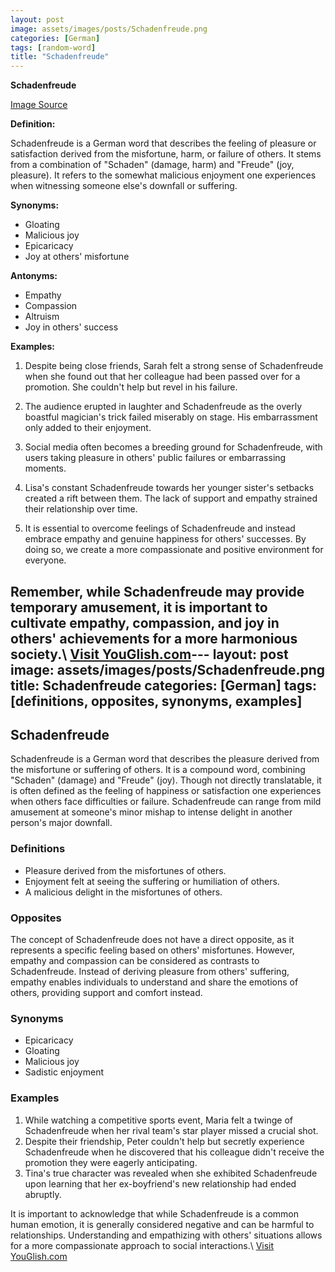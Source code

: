 ```yaml
---
layout: post
image: assets/images/posts/Schadenfreude.png
categories: [German]
tags: [random-word]
title: "Schadenfreude"
---
```


**Schadenfreude**

[Image Source](https://www.pexels.com/photo/red-emoji-sticker-on-mirror-4593842/)

**Definition:**

Schadenfreude is a German word that describes the feeling of pleasure or satisfaction derived from the misfortune, harm, or failure of others. It stems from a combination of "Schaden" (damage, harm) and "Freude" (joy, pleasure). It refers to the somewhat malicious enjoyment one experiences when witnessing someone else's downfall or suffering.

**Synonyms:**

- Gloating
- Malicious joy
- Epicaricacy
- Joy at others' misfortune

**Antonyms:**

- Empathy
- Compassion
- Altruism
- Joy in others' success

**Examples:**

1. Despite being close friends, Sarah felt a strong sense of Schadenfreude when she found out that her colleague had been passed over for a promotion. She couldn't help but revel in his failure.

2. The audience erupted in laughter and Schadenfreude as the overly boastful magician's trick failed miserably on stage. His embarrassment only added to their enjoyment.

3. Social media often becomes a breeding ground for Schadenfreude, with users taking pleasure in others' public failures or embarrassing moments.

4. Lisa's constant Schadenfreude towards her younger sister's setbacks created a rift between them. The lack of support and empathy strained their relationship over time.

5. It is essential to overcome feelings of Schadenfreude and instead embrace empathy and genuine happiness for others' successes. By doing so, we create a more compassionate and positive environment for everyone.

Remember, while Schadenfreude may provide temporary amusement, it is important to cultivate empathy, compassion, and joy in others' achievements for a more harmonious society.\ <a id="yg-widget-0" class="youglish-widget" data-query="Schadenfreude" data-lang="german" data-components="8412" data-auto-start="0" data-bkg-color="theme_light" data-title="How%20to%20pronounce%20Schadenfreude%20in%20German"  rel="nofollow" href="https://youglish.com">Visit YouGlish.com</a><script async src="https://youglish.com/public/emb/widget.js" charset="utf-8"></script>---
layout: post
image: assets/images/posts/Schadenfreude.png
title: Schadenfreude
categories: [German]
tags: [definitions, opposites, synonyms, examples]
---

## Schadenfreude

Schadenfreude is a German word that describes the pleasure derived from the misfortune or suffering of others. It is a compound word, combining "Schaden" (damage) and "Freude" (joy). Though not directly translatable, it is often defined as the feeling of happiness or satisfaction one experiences when others face difficulties or failure. Schadenfreude can range from mild amusement at someone's minor mishap to intense delight in another person's major downfall.

### Definitions

- Pleasure derived from the misfortunes of others.
- Enjoyment felt at seeing the suffering or humiliation of others.
- A malicious delight in the misfortunes of others.

### Opposites

The concept of Schadenfreude does not have a direct opposite, as it represents a specific feeling based on others' misfortunes. However, empathy and compassion can be considered as contrasts to Schadenfreude. Instead of deriving pleasure from others' suffering, empathy enables individuals to understand and share the emotions of others, providing support and comfort instead.

### Synonyms

- Epicaricacy
- Gloating
- Malicious joy
- Sadistic enjoyment

### Examples

1. While watching a competitive sports event, Maria felt a twinge of Schadenfreude when her rival team's star player missed a crucial shot.
2. Despite their friendship, Peter couldn't help but secretly experience Schadenfreude when he discovered that his colleague didn't receive the promotion they were eagerly anticipating.
3. Tina's true character was revealed when she exhibited Schadenfreude upon learning that her ex-boyfriend's new relationship had ended abruptly.

It is important to acknowledge that while Schadenfreude is a common human emotion, it is generally considered negative and can be harmful to relationships. Understanding and empathizing with others' situations allows for a more compassionate approach to social interactions.\ <a id="yg-widget-0" class="youglish-widget" data-query="Schadenfreude" data-lang="german" data-components="8412" data-auto-start="0" data-bkg-color="theme_light" data-title="How%20to%20pronounce%20Schadenfreude%20in%20German"  rel="nofollow" href="https://youglish.com">Visit YouGlish.com</a><script async src="https://youglish.com/public/emb/widget.js" charset="utf-8"></script>